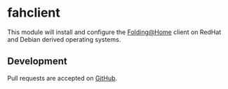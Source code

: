 # fahclient

This module will install and configure the [Folding@Home](https://foldingathome.org/) client on RedHat and Debian derived operating systems.

## Development

Pull requests are accepted on [GitHub](https://github.com/kcl-nmssys/puppet-fahclient).
